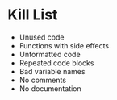 Kill List
=========

* Unused code
* Functions with side effects
* Unformatted code
* Repeated code blocks
* Bad variable names
* No comments 
* No documentation
